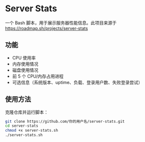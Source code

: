 # Server Stats

一个 Bash 脚本，用于展示服务器性能信息。此项目来源于 https://roadmap.sh/projects/server-stats
## 功能
- CPU 使用率
- 内存使用情况
- 磁盘使用情况
- 前 5 个 CPU/内存占用进程
- 可选信息（系统版本、uptime、负载、登录用户数、失败登录尝试）

## 使用方法
克隆仓库并运行脚本：

```bash
git clone https://github.com/你的用户名/server-stats.git
cd server-stats
chmod +x server-stats.sh
./server-stats.sh
